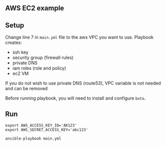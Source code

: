 ## AWS EC2 example

## Setup
Change line 7 in `main.yml` file to the aws VPC you want to use.
Playbook creates:

- ssh key
- security group (firewall rules)
- private DNS
- iam roles (role and policy)
- ec2 VM

If you do not wish to use private DNS (route53), VPC variable is not
needed and can be removed

Before running playbook, you will need to install and configure `boto`.

## Run

    export AWS_ACCESS_KEY_ID='AK123'
    export AWS_SECRET_ACCESS_KEY='abc123'

    ansible-playbook main.yml
